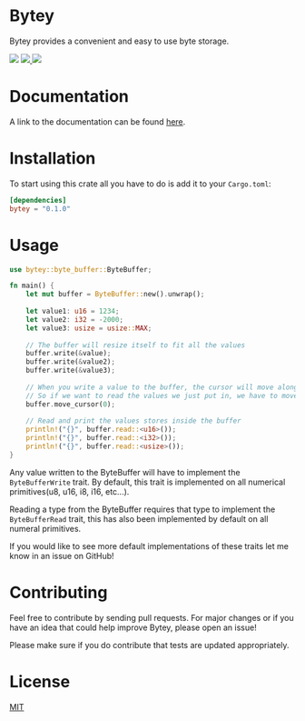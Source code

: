 # Bytey
Bytey provides a convenient and easy to use byte storage.

<p>
    <img src="https://img.shields.io/crates/l/bytey?style=flat-square" />
    <a href="https://crates.io/crates/bytey" alt="Crate">
        <img src="https://img.shields.io/crates/v/bytey?style=flat-square" />
    </a>
    <a href="https://docs.rs/bytey/latest/bytey/" alt="Crate">
        <img src="https://img.shields.io/docsrs/bytey?style=flat-square" />
    </a>
</p>

# Documentation
A link to the documentation can be found [here](https://docs.rs/bytey/latest/bytey/).

# Installation
To start using this crate all you have to do is add it to your ``Cargo.toml``:
```toml
[dependencies]
bytey = "0.1.0"
```

# Usage
```rust
use bytey::byte_buffer::ByteBuffer;

fn main() { 
    let mut buffer = ByteBuffer::new().unwrap();
    
    let value1: u16 = 1234;
    let value2: i32 = -2000;
    let value3: usize = usize::MAX;
    
    // The buffer will resize itself to fit all the values
    buffer.write(&value);
    buffer.write(&value2);
    buffer.write(&value3);
    
    // When you write a value to the buffer, the cursor will move along
    // So if we want to read the values we just put in, we have to move it back to 0
    buffer.move_cursor(0);
    
    // Read and print the values stores inside the buffer
    println!("{}", buffer.read::<u16>());
    println!("{}", buffer.read::<i32>());
    println!("{}", buffer.read::<usize>());
}
```
Any value written to the ByteBuffer will have to implement the ``ByteBufferWrite`` trait.
By default, this trait is implemented on all numerical primitives(u8, u16, i8, i16, etc...).

Reading a type from the ByteBuffer requires that type to implement the ``ByteBufferRead`` trait, 
this has also been implemented by default on all numeral primitives.

If you would like to see more default implementations of these traits let me know in an issue on GitHub!

# Contributing
Feel free to contribute by sending pull requests. For major changes or if you have an idea that could help improve Bytey, please open an issue!

Please make sure if you do contribute that tests are updated appropriately.

# License
[MIT](https://choosealicense.com/licenses/mit/)
